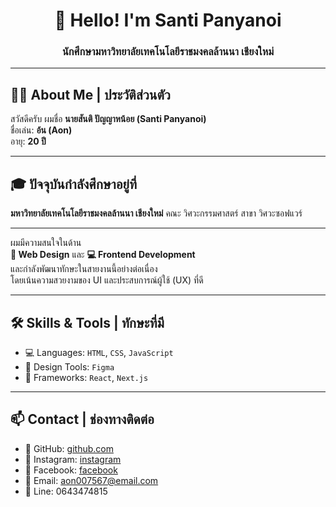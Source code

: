 <h1 align="center">👋 Hello! I'm Santi Panyanoi</h1>
<h3 align="center">นักศึกษามหาวิทยาลัยเทคโนโลยีราชมงคลล้านนา เชียงใหม่</h3>

---

## 🧑‍🎓 About Me | ประวัติส่วนตัว

สวัสดีครับ ผมชื่อ **นายสันติ ปัญญาหน้อย (Santi Panyanoi)**  
ชื่อเล่น: **อ้น (Aon)**  
อายุ: **20 ปี**

---
## 🎓 ปัจจุบันกำลังศึกษาอยู่ที่  
**มหาวิทยาลัยเทคโนโลยีราชมงคลล้านนา เชียงใหม่**
คณะ วิศวะกรรมศาสตร์
สาขา วิศวะซอฟแวร์

---

ผมมีความสนใจในด้าน  
**🎨 Web Design** และ **💻 Frontend Development**  
และกำลังพัฒนาทักษะในสายงานนี้อย่างต่อเนื่อง  
โดยเน้นความสวยงามของ UI และประสบการณ์ผู้ใช้ (UX) ที่ดี

---

## 🛠️ Skills & Tools | ทักษะที่มี

- 💻 Languages: `HTML`, `CSS`, `JavaScript`
- 🎨 Design Tools: `Figma`
- 🚀 Frameworks: `React`, `Next.js`

---

## 📫 Contact | ช่องทางติดต่อ

- 🔗 GitHub: [github.com](https://github.com/Aonney)
- 📸 Instagram: [instagram](https://instagram.com/aoon.s_) <!-- เปลี่ยนลิงก์ตามจริง -->
- 📘 Facebook: [facebook](https://facebook.com/Santipanyanoi) <!-- เปลี่ยนลิงก์ตามจริง -->
- 📧 Email: aon007567@email.com
- 📱 Line: 0643474815 <!-- เปลี่ยนเป็นลิงก์หรือชื่อ ID -->

